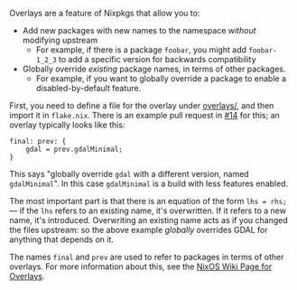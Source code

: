 Overlays are a feature of Nixpkgs that allow you to:

- Add new packages with new names to the namespace _without_ modifying upstream
  - For example, if there is a package `foobar`, you might add `foobar-1_2_3` to
    add a specific version for backwards compatibility
- Globally override _existing_ package names, in terms of other packages.
  - For example, if you want to globally override a package to enable a
    disabled-by-default feature.

First, you need to define a file for the overlay under
[overlays/](../overlays/), and then import it in `flake.nix`. There is an
example pull request in
[#14](https://github.com/supabase/nix-postgres/issues/14) for this; an overlay
typically looks like this:

```
final: prev: {
    gdal = prev.gdalMinimal;
}
```

This says "globally override `gdal` with a different version, named
`gdalMinimal`". In this case `gdalMinimal` is a build with less features
enabled.

The most important part is that there is an equation of the form `lhs = rhs;`
&mdash; if the `lhs` refers to an existing name, it's overwritten. If it refers
to a new name, it's introduced. Overwriting an existing name acts as if you
changed the files upstream: so the above example _globally_ overrides GDAL for
anything that depends on it.

The names `final` and `prev` are used to refer to packages in terms of other
overlays. For more information about this, see the
[NixOS Wiki Page for Overlays](https://nixos.wiki/wiki/Overlays).
